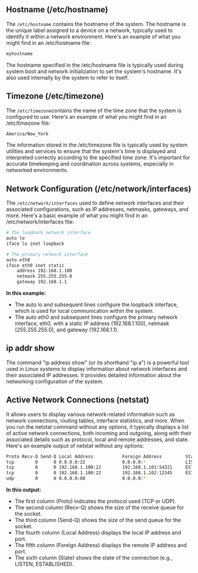 ## Hostname (/etc/hostname)
The `/etc/hostname` contains the hostname of the system. The hostname is the unique label assigned to a device on a network, typically used to identify it within a network environment. Here's an example of what you might find in an /etc/hostname file:
```bash
myhostname
```
The hostname specified in the /etc/hostname file is typically used during system boot and network initialization to set the system's hostname. It's also used internally by the system to refer to itself.

## Timezone (/etc/timezone)
The `/etc/timezone`contains the name of the time zone that the system is configured to use. Here's an example of what you might find in an /etc/timezone file:
```bash
America/New_York
```
The information stored in the /etc/timezone file is typically used by system utilities and services to ensure that the system's time is displayed and interpreted correctly according to the specified time zone. It's important for accurate timekeeping and coordination across systems, especially in networked environments.

## Network Configuration (/etc/network/interfaces)
The `/etc/network/interfaces` used to define network interfaces and their associated configurations, such as IP addresses, netmasks, gateways, and more. Here's a basic example of what you might find in an /etc/network/interfaces file:
```bash
# The loopback network interface
auto lo
iface lo inet loopback

# The primary network interface
auto eth0
iface eth0 inet static
    address 192.168.1.100
    netmask 255.255.255.0
    gateway 192.168.1.1
```

**In this example:**
- The auto lo and subsequent lines configure the loopback interface, which is used for local communication within the system.
- The auto eth0 and subsequent lines configure the primary network interface, eth0, with a static IP address (192.168.1.100), netmask (255.255.255.0), and gateway (192.168.1.1).

## ip addr show 
The command "ip address show" (or its shorthand "ip a") is a powerful tool used in Linux systems to display information about network interfaces and their associated IP addresses. It provides detailed information about the networking configuration of the system.

## Active Network Connections (netstat)
It allows users to display various network-related information such as network connections, routing tables, interface statistics, and more. When you run the netstat command without any options, it typically displays a list of active network connections, both incoming and outgoing, along with their associated details such as protocol, local and remote addresses, and state. Here's an example output of netstat without any options:
```bash
Proto Recv-Q Send-Q Local Address           Foreign Address         State      
tcp        0      0 0.0.0.0:22              0.0.0.0:*               LISTEN     
tcp        0      0 192.168.1.100:22        192.168.1.101:54321     ESTABLISHED
tcp        0      0 192.168.1.100:22        192.168.1.102:12345     ESTABLISHED
udp        0      0 0.0.0.0:68              0.0.0.0:*                          
```

**In this output:**
- The first column (Proto) indicates the protocol used (TCP or UDP).
- The second column (Recv-Q) shows the size of the receive queue for the socket.
- The third column (Send-Q) shows the size of the send queue for the socket.
- The fourth column (Local Address) displays the local IP address and port.
- The fifth column (Foreign Address) displays the remote IP address and port.
- The sixth column (State) shows the state of the connection (e.g., LISTEN, ESTABLISHED).









